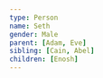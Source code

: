 ```yaml
---
type: Person
name: Seth
gender: Male
parent: [Adam, Eve]
sibling: [Cain, Abel]
children: [Enosh]
---
```

